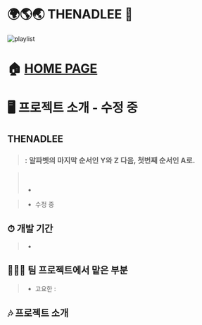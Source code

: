 # 🌍🌎🌏 THENADLEE 🎵
![playlist](https://user-images.githubusercontent.com/119985173/236849400-812dcde6-84dc-4595-bbb5-941fdce8c477.PNG)

# 🏠 [HOME PAGE](https://team-project-thenadlee.vercel.app)

# 🖥️ 프로젝트 소개 - 수정 중
## THENADLEE
> ### : 알파벳의 마지막 순서인 Y와 Z 다음, 첫번째 순서인 A로.<br/>

> <br/>
> 
> - 

> - 수정 중 

## ⏱ 개발 기간
> - 

## 👨‍👧‍👧 팀 프로젝트에서 맡은 부분
> - 고요한 : 

## 🎶 프로젝트 소개
<br/>
<br/>
